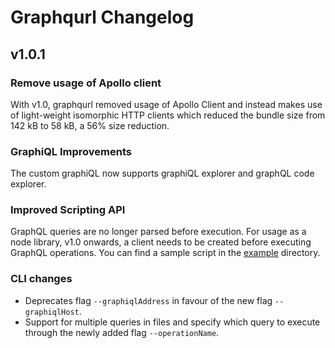 # Graphqurl Changelog

## v1.0.1

### Remove usage of Apollo client

With v1.0, graphqurl removed usage of Apollo Client and instead makes use of light-weight isomorphic HTTP clients which reduced the bundle size from 142 kB to 58 kB, a 56% size reduction. 

### GraphiQL Improvements 

The custom graphiQL now supports graphiQL explorer and graphQL code explorer. 

### Improved Scripting API 

GraphQL queries are no longer parsed before execution. For usage as a node library, v1.0 onwards, a client needs to be created before executing GraphQL operations. You can find a sample script in the [example](example/index.js) directory. 

### CLI changes 
* Deprecates flag `--graphiqlAddress` in favour of the new flag `--graphiqlHost`. 
* Support for multiple queries in files and specify which query to execute  through the newly added flag `--operationName`. 

